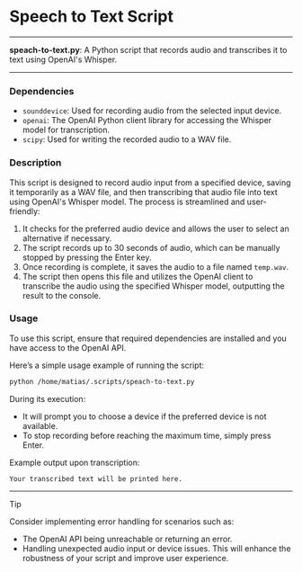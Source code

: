 # Speech to Text Script

---

**speach-to-text.py**: A Python script that records audio and transcribes it to text using OpenAI's Whisper.

---

### Dependencies

- `sounddevice`: Used for recording audio from the selected input device.
- `openai`: The OpenAI Python client library for accessing the Whisper model for transcription.
- `scipy`: Used for writing the recorded audio to a WAV file.

### Description

This script is designed to record audio input from a specified device, saving it temporarily as a WAV file, and then transcribing that audio file into text using OpenAI's Whisper model. The process is streamlined and user-friendly:

1. It checks for the preferred audio device and allows the user to select an alternative if necessary.
2. The script records up to 30 seconds of audio, which can be manually stopped by pressing the Enter key.
3. Once recording is complete, it saves the audio to a file named `temp.wav`.
4. The script then opens this file and utilizes the OpenAI client to transcribe the audio using the specified Whisper model, outputting the result to the console.

### Usage

To use this script, ensure that required dependencies are installed and you have access to the OpenAI API. 

Here’s a simple usage example of running the script:

```bash
python /home/matias/.scripts/speach-to-text.py
```

During its execution:
- It will prompt you to choose a device if the preferred device is not available.
- To stop recording before reaching the maximum time, simply press Enter.

Example output upon transcription:
```
Your transcribed text will be printed here.
```

---

> [!TIP] 
> Consider implementing error handling for scenarios such as:
> - The OpenAI API being unreachable or returning an error.
> - Handling unexpected audio input or device issues.
> This will enhance the robustness of your script and improve user experience.